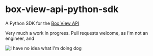 box-view-api-python-sdk
=======================

A Python SDK for the [Box View API](http://developers.box.com/view)

Very much a work in progress. Pull requests welcome, as I'm not an engineer, and

![I have no idea what I'm doing dog](https://www.evernote.com/shard/s146/sh/362d21be-f308-4a7f-aa2f-d53919b29fb5/a192cfc049c3e5b0be04644ad3225d26/deep/0/I%20Have%20No%20Idea%20What%20I'm%20Doing.png)
